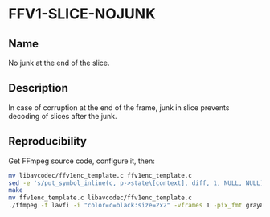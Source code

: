 # FFV1-SLICE-NOJUNK

## Name

No junk at the end of the slice.

## Description

In case of corruption at the end of the frame, junk in slice prevents decoding of slices after the junk.

## Reproducibility

Get FFmpeg source code, configure it, then:

```sh
mv libavcodec/ffv1enc_template.c ffv1enc_template.c
sed -e 's/put_symbol_inline(c, p->state\[context], diff, 1, NULL, NULL);/for (int i=0; i<1000; i++) put_symbol_inline(c, p->state\[context], diff, 1, NULL, NULL);/g' ffv1enc_template.c > libavcodec/ffv1enc_template.c
make
mv ffv1enc_template.c libavcodec/ffv1enc_template.c
./ffmpeg -f lavfi -i "color=c=black:size=2x2" -vframes 1 -pix_fmt gray8 -write_crc32 0 -c:v ffv1 -level 3 -slices 1 -coder 1 FFV1-SLICE-NOJUNK_v3.mkv
```
